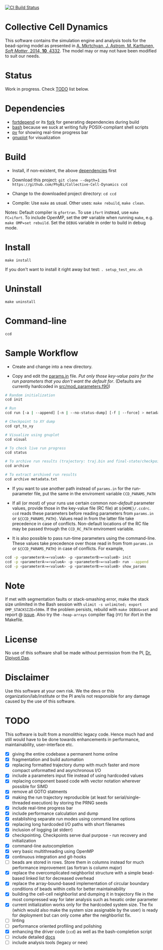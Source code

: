 [![CI Build Status](https://github.com/PhyBi/Collective-Cell-Dynamics/actions/workflows/build.yml/badge.svg)](https://github.com/PhyBi/Collective-Cell-Dynamics/actions/workflows/build.yml)

# Collective Cell Dynamics
This software contains the simulation engine and analysis tools for the bead-spring model as presented in <u>A. Mkrtchyan, J. Astrom, M. Karttunen, *Soft Matter*, 2014, **10**, 4332</u>. The model may or may not have been modified to suit our needs.

# Status
Work in progress. Check [TODO](#TODO) list below.

# Dependencies
- [fortdepend](https://github.com/ZedThree/fort_depend.py) or its [fork](https://github.com/PhyBi/fortdepend) for generating dependencies during build
- [bash](https://command-not-found.com/bash) because we suck at writing fully POSIX-compliant shell scripts
- [pv](https://command-not-found.com/pv) for showing real-time progress bar
- [gnuplot](https://command-not-found.com/gnuplot) for visualization

# Build
- Install, if non-existent, the above [dependencies](#dependencies) first

- Download this project: `git clone --depth=1 https://github.com/PhyBi/Collective-Cell-Dynamics ccd`

- Change to the downloaded project directory: `cd ccd`

- Compile: Use `make` as usual. Other uses: `make rebuild`, `make clean`.

Notes: Default compiler is `gfortran`. To use `ifort` instead, use `make FC=ifort`. To include OpenMP, set the `OMP` variable when running `make`, e.g. `make OMP=set rebuild`. Set the `DEBUG` variable in order to build in debug mode.

# Install
`make install`

If you don't want to install it right away but test: `. setup_test_env.sh`

# Uninstall
`make uninstall`

# Command-line
`ccd`

# Sample Workflow
- Create and change into a new directory.

- Copy and edit the [params.in](/params.in) file. *Put only those key-value pairs for the run parameters that you don't want the default for*. (Defaults are currently hardcoded in [src/mod_parameters.f90](/src/mod_parameters.f90))

```bash
# Random initialization
ccd init

# Run
ccd run [-a | --append] [-n | --no-status-dump] [-f | --force] > metadata.txt 2> logfile.txt

# Checkpoint to XY dump
ccd cpt_to_xy

# Visualize using gnuplot
ccd visual

# To check live run progress
ccd status

# To archive run results (trajectory: traj.bin and final-state/checkpoint: state.cpt)
ccd archive

# To extract archived run results
ccd archive metadata.txt
```

- If you want to use another path instead of `params.in` for the run-parameter file, put the same in the enviroment variable `CCD_PARAMS_PATH`

- If all (or most) of your runs use certain common *non-default* parameter values, provide those in the key-value file (RC file) at `${HOME}/.ccdrc`. `ccd` reads these parameters before reading parameters from `params.in` or `${CCD_PARAMS_PATH}`. Values read in from the latter file take precedence in case of conflicts. Non-default locations of the RC file may be passed through the `CCD_RC_PATH` enviroment variable.

- It is also possible to pass run-time parameters using the command-line. These values take precedence over those read in from from `params.in` or `${CCD_PARAMS_PATH}` in case of conflicts. For example,
```bash
ccd -p <parameterA>=<valueA> -p <parameterB>=<valueB> init
ccd -p <parameterA>=<valueA> -p <parameterB>=<valueB> run --append
ccd -p <parameterA>=<valueA> -p <parameterB>=<valueB> show_params
```

# Note
If met with segmentation faults or stack-smashing error, make the stack size unlimited in the Bash session with `ulimit -s unlimited; export OMP_STACKSIZE=500m`.
If the problem persists, rebuild with `make DEBUG=set` and report @ [issue](https://github.com/PhyBi/Collective-Cell-Dynamics/issues).
Also try the `-heap-arrays` compiler flag (`FF`) for ifort in the Makefile.

# License
No use of this software shall be made without permission from the PI, [Dr. Dipjyoti Das](mailto:dipjyoti.das@iiserkol.ac.in).

# Disclaimer
Use this software at your own risk. We the devs or this organization/lab/institute or the PI are/is not responsible for any damage caused by the use of this software.

# TODO
This software is built from a monolithic legacy code. Hence much had and still would have to be done towards enhancements in performance, maintainability, user-interface etc.
- [x] giving the entire codebase a permanent home online
- [x] fragmentation and build automation
- [x] replacing formatted trajectory dump with much faster and more compact unformatted and asynchronous I/O
- [x] include a parameters input file instead of using hardcoded values
- [x] replacing component based code with vector notation wherever possible for SIMD
- [x] remove all GOTO statments
- [x] making the run trajectory reproducible (at least for serial/single-threaded execution) by storing the PRNG seeds
- [x] include real-time progress bar
- [x] include performance calculation and dump
- [x] establishing separate run modes using command line options
- [x] replacing long hardcoded I/O paths with short filenames
- [x] inclusion of logging (at stderr)
- [x] checkpointing. Checkpoints serve dual purpose - run recovery and initialization
- [x] command-line autocompletion
- [x] very basic multithreading using OpenMP
- [x] continuous integration and git-hooks
- [ ] beads are stored in rows. Store them in columns instead for much performance improvement (as fortran is column major)
- [x] replace the overcomplicated neighborlist structure with a simple bead-based linked list for decreased overhead
- [x] replace the array-bound-based implementation of circular boundary conditions of beads within cells for better maintainability 
- [x] building the cell-cell neighborlist and dumping it in trajectory file in the most compressed way for later analysis such as hexatic order parameter
- [x] current initialization works only for the hardcoded system size. The fix (which would also make the system size assignable by the user) is ready for deployment but can only come after the neighborlist fix.
- [ ] linting
- [ ] performance oriented profiling and polishing
- [x] enhancing the driver code (`ccd`) as well as the bash-completion script
- [ ] include detailed [docs](docs/)
- [ ] include analysis tools (legacy or new)
